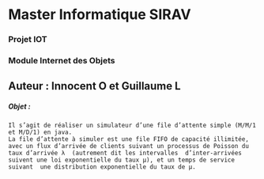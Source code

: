 # Master Informatique SIRAV

### Projet IOT
### Module Internet des Objets
## Auteur : Innocent O et Guillaume L
 
##### Objet :
````
Il s’agit de réaliser un simulateur d’une file d’attente simple (M/M/1 et M/D/1) en java.
La file d’attente à simuler est une file FIFO de capacité illimitée, avec un flux d’arrivée de clients suivant un processus de Poisson du taux d’arrivée λ  (autrement dit les intervalles  d’inter-arrivées suivent une loi exponentielle du taux µ), et un temps de service suivant  une distribution exponentielle du taux de µ.
````

